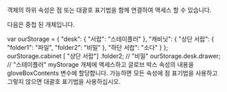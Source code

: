 
객체의 하위 속성은 점 또는 대괄호 표기법을 함께 연결하여 액세스 할 수 있습니다.

다음은 중첩 된 개체입니다.

var ourStorage = {
  "desk": {
    "서랍": "스테이플러"
  },
  "캐비닛": {
    "상단 서랍": {
      "folder1": "파일",
      "folder2": "비밀"
    },
    "하단 서랍": "소다"
  }
};
ourStorage.cabinet [ "상단 서랍"] .folder2; // "비밀"
ourStorage.desk.drawer; // "스테이플러"
myStorage 개체에 액세스하고 글로브 박스 속성의 내용을 gloveBoxContents 변수에 할당합니다. 가능하면 모든 속성에 점 표기법을 사용하고 그렇지 않으면 대괄호 표기법을 사용하십시오.